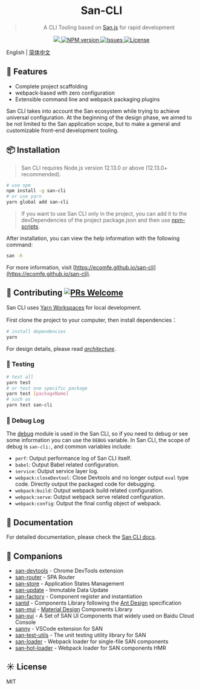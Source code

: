 <div align="center">
    <h1>San-CLI</h1>
    <blockquote>A CLI Tooling based on <a href="https://baidu.github.io/san/">San.js</a> for rapid development</blockquote>
    <a href="https://github.com/ecomfe/san-cli/actions?query=workflow%3A%22Node.js+CI%22">
        <img src="https://github.com/ecomfe/san-cli/workflows/Node.js%20CI/badge.svg">
    </a>
    <a href="https://www.npmjs.com/package/san-cli">
        <img src="http://img.shields.io/npm/v/san-cli.svg?style=flat-square" alt="NPM version">
    </a>
    <a href="https://github.com/ecomfe/san-cli/issues">
        <img src="https://img.shields.io/github/issues/ecomfe/san-cli.svg?style=flat-square" alt="Issues">
    </a>
    <a href="https://www.npmjs.com/package/san-cli">
        <img src="https://img.shields.io/github/license/ecomfe/san-cli.svg?style=flat-square" alt="License">
    </a>
</div>

English | [简体中文](./README-zh_CN.md)

## 🎉 Features

-   Complete project scaffolding
-   webpack-based with zero configuration
-   Extensible command line and webpack packaging plugins

San CLI takes into account the San ecosystem while trying to achieve universal configuration. At the beginning of the design phase, we aimed to be not limited to the San application scope, but to make a general and customizable front-end development tooling.

## 📦 Installation

> San CLI requires Node.js version 12.13.0 or above (12.13.0+ recommended).

```bash
# use npm
npm install -g san-cli
# or use yarn
yarn global add san-cli
```

> If you want to use San CLI only in the project, you can add it to the devDependencies of the project package.json and then use [npm-scripts](https://docs.npmjs.com/misc/scripts).

After installation, you can view the help information with the following command:

```bash
san -h
```

For more information, visit [https://ecomfe.github.io/san-cli](https://ecomfe.github.io/san-cli).

## 🤝 Contributing [![PRs Welcome](https://img.shields.io/badge/PRs-welcome-brightgreen.svg?style=flat-square)](https://github.com/ecomfe/san-cli/pulls)

San CLI uses [Yarn Workspaces](https://classic.yarnpkg.com/en/docs/workspaces/) for local development.

First clone the project to your computer, then install dependencies：

```bash
# install dependencies
yarn
```

For design details, please read _[architecture](./docs/architecture.md)_.

### 🔨 Testing

```bash
# test all
yarn test
# or test one specific package
yarn test [packageName]
# such as
yarn test san-cli
```

### 🐛 Debug Log

The [debug](https://npmjs.org/package/debug) module is used in the San CLI, so if you need to debug or see some information you can use the `DEBUG` variable. In San CLI, the scope of debug is `san-cli:`, and common variables include:

-   `perf`: Output performance log of San CLI itself.
-   `babel`: Output Babel related configuration.
-   `service`: Output service layer log.
-   `webpack:closeDevtool`: Close Devtools and no longer output `eval` type code. Directly output the packaged code for debugging.
-   `webpack:build`: Output webpack build related configuration.
-   `webpack:serve`: Output webpack serve related configuration.
-   `webpack:config`: Output the final config object of webpack.

## 📝 Documentation

For detailed documentation, please check the [San CLI docs](./docs/README.md).

## 🍻 Companions

-   [san-devtools](https://github.com/baidu/san-devtools/blob/master/docs/user_guide.md) - Chrome DevTools extension
-   [san-router](https://github.com/baidu/san-router) - SPA Router
-   [san-store](https://github.com/baidu/san-store) - Application States Management
-   [san-update](https://github.com/baidu/san-update) - Immutable Data Update
-   [san-factory](https://github.com/baidu/san-factory) - Component register and instantiation
-   [santd](https://ecomfe.github.io/santd/) - Components Library following the [Ant Design](https://ant.design/) specification
-   [san-mui](https://ecomfe.github.io/san-mui/) - [Material Design](https://www.material.io/) Components Library
-   [san-xui](https://ecomfe.github.io/san-xui/) - A Set of SAN UI Components that widely used on Baidu Cloud Console
-   [sanny](https://github.com/searchfe/sanny/) - VSCode extension for SAN
-   [san-test-utils](https://github.com/ecomfe/san-test-utils) - The unit testing utility library for SAN
-   [san-loader](https://github.com/ecomfe/san-loader) - Webpack loader for single-file SAN components
-   [san-hot-loader](https://github.com/ecomfe/san-hot-loader) - Webpack loader for SAN components HMR

## ☀️ License

MIT
